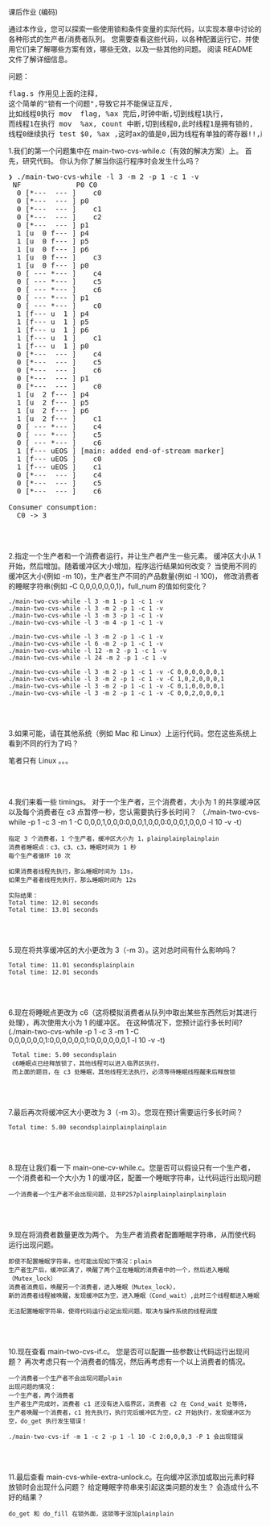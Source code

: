 课后作业 (编码)

通过本作业，您可以探索一些使用锁和条件变量的实际代码，以实现本章中讨论的各种形式的生产者/消费者队列。 
您需要查看这些代码，以各种配置运行它，并使用它们来了解哪些方案有效，哪些无效，以及一些其他的问题。 阅读 README 文件了解详细信息。

问题：

<pre>
flag.s 作用见上面的注释,
这个简单的"锁有一个问题",导致它并不能保证互斥,
比如线程0执行 mov  flag, %ax 完后,时钟中断,切到线程1执行,
而线程1在执行 mov  %ax, count 中断,切到线程0,此时线程1是拥有锁的,
线程0继续执行 test $0, %ax ,这时ax的值是0,因为线程有单独的寄存器!!,所以线程1也获得了锁
</pre>    

1.我们的第一个问题集中在 main-two-cvs-while.c（有效的解决方案）上。 
首先，研究代码。 你认为你了解当你运行程序时会发生什么吗？

<pre>
❯ ./main-two-cvs-while -l 3 -m 2 -p 1 -c 1 -v
 NF             P0 C0 
  0 [*---  --- ]    c0
  0 [*---  --- ] p0
  0 [*---  --- ]    c1
  0 [*---  --- ]    c2
  0 [*---  --- ] p1
  1 [u  0 f--- ] p4
  1 [u  0 f--- ] p5
  1 [u  0 f--- ] p6
  1 [u  0 f--- ]    c3
  1 [u  0 f--- ] p0
  0 [ --- *--- ]    c4
  0 [ --- *--- ]    c5
  0 [ --- *--- ]    c6
  0 [ --- *--- ] p1
  0 [ --- *--- ]    c0
  1 [f--- u  1 ] p4
  1 [f--- u  1 ] p5
  1 [f--- u  1 ] p6
  1 [f--- u  1 ]    c1
  1 [f--- u  1 ] p0
  0 [*---  --- ]    c4
  0 [*---  --- ]    c5
  0 [*---  --- ]    c6
  0 [*---  --- ] p1
  0 [*---  --- ]    c0
  1 [u  2 f--- ] p4
  1 [u  2 f--- ] p5
  1 [u  2 f--- ] p6
  1 [u  2 f--- ]    c1
  0 [ --- *--- ]    c4
  0 [ --- *--- ]    c5
  0 [ --- *--- ]    c6
  1 [f--- uEOS ] [main: added end-of-stream marker]
  1 [f--- uEOS ]    c0
  1 [f--- uEOS ]    c1
  0 [*---  --- ]    c4
  0 [*---  --- ]    c5
  0 [*---  --- ]    c6

Consumer consumption:
  C0 -> 3
</pre>

<br/>
<br/>

2.指定一个生产者和一个消费者运行，并让生产者产生一些元素。 
缓冲区大小从 1 开始，然后增加。随着缓冲区大小增加，程序运行结果如何改变？
当使用不同的缓冲区大小(例如 -m 10)，生产者生产不同的产品数量(例如 -l 100)，
修改消费者的睡眠字符串(例如 -C 0,0,0,0,0,0,1)，full_num 的值如何变化？

```shell script
./main-two-cvs-while -l 3 -m 1 -p 1 -c 1 -v
./main-two-cvs-while -l 3 -m 2 -p 1 -c 1 -v
./main-two-cvs-while -l 3 -m 3 -p 1 -c 1 -v
./main-two-cvs-while -l 3 -m 4 -p 1 -c 1 -v

./main-two-cvs-while -l 3 -m 2 -p 1 -c 1 -v
./main-two-cvs-while -l 6 -m 2 -p 1 -c 1 -v
./main-two-cvs-while -l 12 -m 2 -p 1 -c 1 -v
./main-two-cvs-while -l 24 -m 2 -p 1 -c 1 -v

./main-two-cvs-while -l 3 -m 2 -p 1 -c 1 -v -C 0,0,0,0,0,0,1
./main-two-cvs-while -l 3 -m 2 -p 1 -c 1 -v -C 1,0,2,0,0,0,1
./main-two-cvs-while -l 3 -m 2 -p 1 -c 1 -v -C 0,1,0,0,0,0,1
./main-two-cvs-while -l 3 -m 2 -p 1 -c 1 -v -C 0,0,2,0,0,0,1
```

<br/>
<br/>

3.如果可能，请在其他系统（例如 Mac 和 Linux）上运行代码。您在这些系统上看到不同的行为了吗？

笔者只有 Linux 。。。

<br/>
<br/>

4.我们来看一些 timings。 对于一个生产者，三个消费者，大小为 1 的共享缓冲区以及每个消费者在 c3 点暂停一秒，您认需要执行多长时间？
（./main-two-cvs-while -p 1 -c 3 -m 1 -C 0,0,0,1,0,0,0:0,0,0,1,0,0,0:0,0,0,1,0,0,0 -l 10 -v -t）

    指定 3 个消费者，1 个生产者，缓冲区大小为 1，plainplainplainplain
    消费者睡眠点：c3、c3、c3，睡眠时间为 1 秒
    每个生产者循环 10 次
    
    如果消费者线程先执行，那么睡眠时间为 13s，
    如果生产者者线程先执行，那么睡眠时间为 12s
    
    实际结果：
    Total time: 12.01 seconds
    Total time: 13.01 seconds

<br/>
<br/>

5.现在将共享缓冲区的大小更改为 3（-m 3）。这对总时间有什么影响吗？

    Total time: 11.01 secondsplainplain
    Total time: 12.01 seconds

<br/>
<br/>

6.现在将睡眠点更改为 c6（这将模拟消费者从队列中取出某些东西然后对其进行处理），再次使用大小为 1 的缓冲区。
在这种情况下，您预计运行多长时间? (./main-two-cvs-while -p 1 -c 3 -m 1 -C 0,0,0,0,0,0,1:0,0,0,0,0,0,1:0,0,0,0,0,0,1 -l 10 -v -t)
    
     Total time: 5.00 secondsplain
     c6睡眠点已经释放锁了，其他线程可以进入临界区执行，
     而上面的题目，在 c3 处睡眠，其他线程无法执行，必须等待睡眠线程醒来后释放锁

<br/>
<br/>

7.最后再次将缓冲区大小更改为 3（-m 3）。您现在预计需要运行多长时间？

    Total time: 5.00 secondsplainplainplainplain

<br/>
<br/>

8.现在让我们看一下 main-one-cv-while.c。您是否可以假设只有一个生产者，
一个消费者和一个大小为 1 的缓冲区，配置一个睡眠字符串，让代码运行出现问题
    
    一个消费者一个生产者不会出现问题，见书P257plainplainplainplainplain

<br/>
<br/>

9.现在将消费者数量更改为两个。 为生产者消费者配置睡眠字符串，从而使代码运行出现问题。

    即使不配置睡眠字符串，也可能出现如下情况：plain
    生产者生产后，缓冲区满了，唤醒了两个正在睡眠的消费者中的一个，然后进入睡眠（Mutex_lock）
    消费者消费后，唤醒另一个消费者，进入睡眠（Mutex_lock），
    新的消费者线程被唤醒，发现缓冲区为空，进入睡眠（Cond_wait）,此时三个线程都进入睡眠
    
    无法配置睡眠字符串，使得代码运行必定出现问题，取决与操作系统的线程调度

<br/>
<br/>

10.现在查看 main-two-cvs-if.c。 您是否可以配置一些参数让代码运行出现问题？ 
再次考虑只有一个消费者的情况，然后再考虑有一个以上消费者的情况。

    一个消费者一个生产者不会出现问题plain
    出现问题的情况：
    一个生产者，两个消费者
    生产者生产完成时，消费者 c1 还没有进入临界区，消费者 c2 在 Cond_wait 处等待，
    生产者唤醒一个消费者，c1 抢先执行，执行完后缓冲区为空，c2 开始执行，发现缓冲区为空，do_get 执行发生错误！
    
    ./main-two-cvs-if -m 1 -c 2 -p 1 -l 10 -C 2:0,0,0,3 -P 1 会出现错误

<br/>
<br/>

11.最后查看 main-cvs-while-extra-unlock.c。在向缓冲区添加或取出元素时释放锁时会出现什么问题？ 
给定睡眠字符串来引起这类问题的发生？ 会造成什么不好的结果？
    

    do_get 和 do_fill 在锁外面，这锁等于没加plainplain